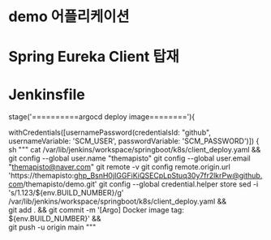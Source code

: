 # demo 어플리케이션
# Spring Eureka Client 탑재
# Jenkinsfile 

stage('==========argocd deploy image========'){

  withCredentials([usernamePassword(credentialsId: "github",
                                                  usernameVariable: 'SCM_USER',
                                                  passwordVariable: 'SCM_PASSWORD')]) {
    sh """
        cat /var/lib/jenkins/workspace/springboot/k8s/client_deploy.yaml && \
        git config --global user.name "themapisto"
        git config --global user.email "themapisto@naver.com"
        git remote -v
        git config remote.origin.url 'https://themapisto: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@github.com/themapisto/demo.git'
        git config --global credential.helper store
        sed -i 's/1.123/${env.BUILD_NUMBER}/g' /var/lib/jenkins/workspace/springboot/k8s/client_deploy.yaml && \
        git add . && git commit -m '[Argo] Docker image tag: ${env.BUILD_NUMBER}' && \
        git push -u origin main
    """
